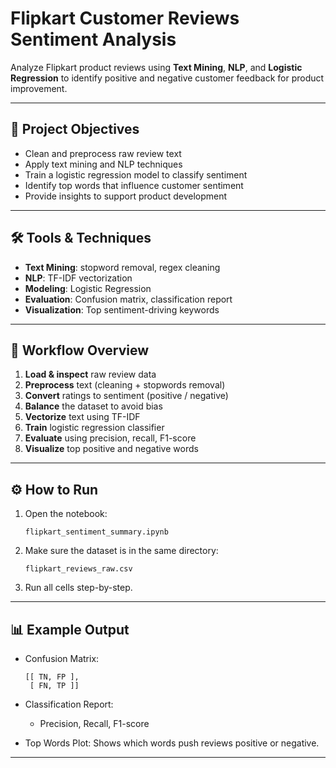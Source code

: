 # Flipkart Customer Reviews Sentiment Analysis

Analyze Flipkart product reviews using **Text Mining**, **NLP**, and **Logistic Regression** to identify positive and negative customer feedback for product improvement.

---

## 📌 Project Objectives

- Clean and preprocess raw review text
- Apply text mining and NLP techniques
- Train a logistic regression model to classify sentiment
- Identify top words that influence customer sentiment
- Provide insights to support product development

---

## 🛠️ Tools & Techniques

- **Text Mining**: stopword removal, regex cleaning
- **NLP**: TF-IDF vectorization
- **Modeling**: Logistic Regression
- **Evaluation**: Confusion matrix, classification report
- **Visualization**: Top sentiment-driving keywords

---

## 🧠 Workflow Overview

1. **Load & inspect** raw review data  
2. **Preprocess** text (cleaning + stopwords removal)  
3. **Convert** ratings to sentiment (positive / negative)  
4. **Balance** the dataset to avoid bias  
5. **Vectorize** text using TF-IDF  
6. **Train** logistic regression classifier  
7. **Evaluate** using precision, recall, F1-score  
8. **Visualize** top positive and negative words  

---

## ⚙️ How to Run

1. Open the notebook:  
   ```
   flipkart_sentiment_summary.ipynb
   ```

2. Make sure the dataset is in the same directory:  
   ```
   flipkart_reviews_raw.csv
   ```

3. Run all cells step-by-step.

---

## 📊 Example Output

- Confusion Matrix:
  ```
  [[ TN, FP ],
   [ FN, TP ]]
  ```

- Classification Report:
  - Precision, Recall, F1-score

- Top Words Plot:
  Shows which words push reviews positive or negative.

---

